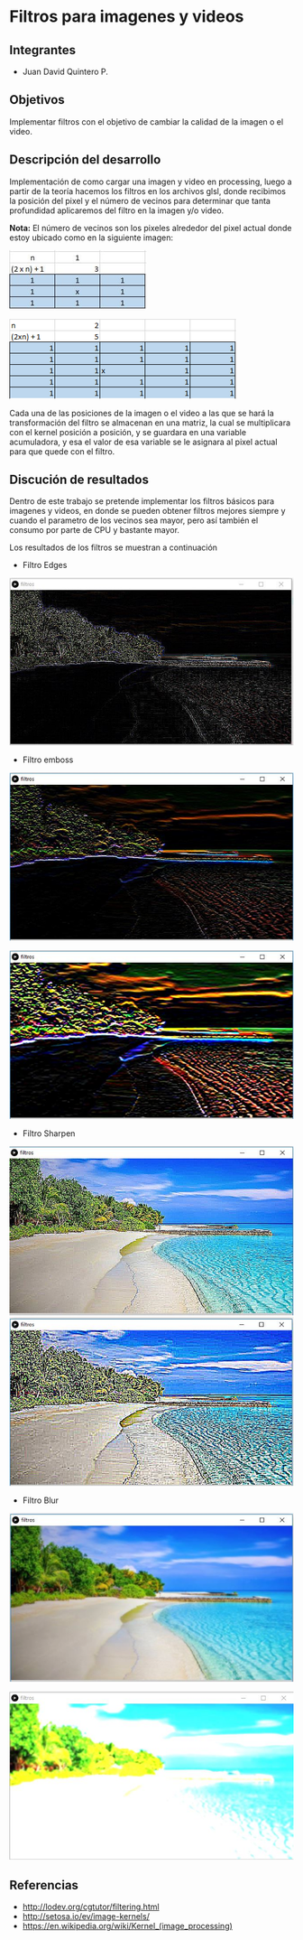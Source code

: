 # Filtros para imagenes y videos

## Integrantes
* Juan David Quintero P.

## Objetivos
Implementar filtros con el objetivo de cambiar la calidad de la imagen o el video.

## Descripción del desarrollo
Implementación de como cargar una imagen y video en processing, luego a partir de la teoría hacemos los filtros en los archivos glsl, donde recibimos la posición del pixel y el número de vecinos para determinar que tanta profundidad aplicaremos del filtro en la imagen y/o video.

**Nota:** El número de vecinos son los pixeles alrededor del pixel actual donde estoy ubicado como en la siguiente imagen:

![Cantidad lateral de n = 1 vecinos](https://github.com/DavidQP/filtros/blob/master/img/n_1.png)

![Cantidad lateral de n = 2 vecinos](https://github.com/DavidQP/filtros/blob/master/img/n_2.png)

Cada una de las posiciones de la imagen o el video a las que se hará la transformación del filtro se almacenan en una matriz, la cual se multiplicara con el kernel posición a posición, y se guardara en una variable acumuladora, y esa el valor de esa variable se le asignara al pixel actual para que quede con el filtro.

## Discución de resultados
Dentro de este trabajo se pretende implementar los filtros básicos para imagenes y videos, en donde se pueden obtener filtros mejores siempre y cuando el parametro de los vecinos sea mayor, pero así también el consumo por parte de CPU y bastante mayor.

Los resultados de los filtros se muestran a continuación

* Filtro Edges

![Número de vecinos: 1](https://github.com/DavidQP/filtros/blob/master/img/edges_1.png)

* Filtro emboss

![Número de vecinos: 1](https://github.com/DavidQP/filtros/blob/master/img/emboss_1.png)

![Número de vecinos: 2](https://github.com/DavidQP/filtros/blob/master/img/emboss_2.png)

* Filtro Sharpen

![Número de vecinos: 1](https://github.com/DavidQP/filtros/blob/master/img/Sharpen_1.png)
![Número de vecinos: 2](https://github.com/DavidQP/filtros/blob/master/img/Sharpen_2.png)

* Filtro Blur

![Número de vecinos: 1](https://github.com/DavidQP/filtros/blob/master/img/blur_1.png)

![Número de vecinos: 2](https://github.com/DavidQP/filtros/blob/master/img/blur_2.png)

## Referencias
* http://lodev.org/cgtutor/filtering.html
* http://setosa.io/ev/image-kernels/
* https://en.wikipedia.org/wiki/Kernel_(image_processing)